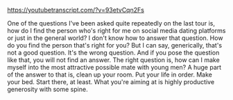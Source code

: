 https://youtubetranscript.com/?v=93etvCqn2Fs

 One of the questions I've been asked quite repeatedly on the last tour is, how do I find the person who's right for me on social media dating platforms or just in the general world? I don't know how to answer that question. How do you find the person that's right for you? But I can say, generically, that's not a good question. It's the wrong question. And if you pose the question like that, you will not find an answer. The right question is, how can I make myself into the most attractive possible mate with young men? A huge part of the answer to that is, clean up your room. Put your life in order. Make your bed. Start there, at least. What you're aiming at is highly productive generosity with some spine.